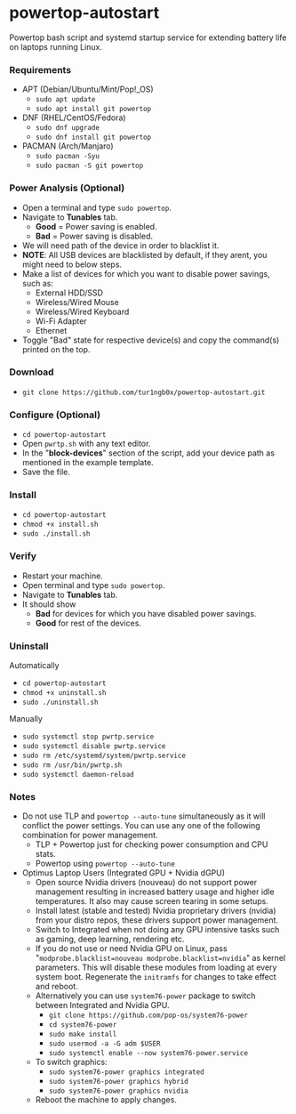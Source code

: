 
# powertop-autostart

Powertop bash script and systemd startup service for extending battery life on laptops running Linux.

### Requirements
* APT (Debian/Ubuntu/Mint/Pop!_OS)
    * `sudo apt update`
    * `sudo apt install git powertop`
* DNF (RHEL/CentOS/Fedora)
    * `sudo dnf upgrade`
    * `sudo dnf install git powertop`
* PACMAN (Arch/Manjaro)
    * `sudo pacman -Syu`
    * `sudo pacman -S git powertop`

### Power Analysis (Optional)
* Open a terminal and type `sudo powertop`.
* Navigate to **Tunables** tab.
    * **Good** = Power saving is enabled.
    * **Bad** = Power saving is disabled.
* We will need path of the device in order to blacklist it.
* **NOTE**: All USB devices are blacklisted by default, if they arent, you might need to below steps.
* Make a list of devices for which you want to disable power savings, such as:
	* External HDD/SSD
    * Wireless/Wired Mouse
    * Wireless/Wired Keyboard
    * Wi-Fi Adapter
    * Ethernet
* Toggle "Bad" state for respective device(s) and copy the command(s) printed on the top.

### Download
* `git clone https://github.com/tur1ngb0x/powertop-autostart.git`

### Configure (Optional)
* `cd powertop-autostart`
* Open `pwrtp.sh` with any text editor.
* In the "**block-devices**" section of the script, add your device path as mentioned in the example template.
* Save the file.

### Install
* `cd powertop-autostart`
* `chmod +x install.sh`
* `sudo ./install.sh`

### Verify
* Restart your machine.
* Open terminal and type `sudo powertop`.
* Navigate to **Tunables** tab.
* It should show
    * **Bad** for devices for which you have disabled power savings.
    * **Good** for rest of the devices.

### Uninstall
Automatically
* `cd powertop-autostart`
* `chmod +x uninstall.sh`
* `sudo ./uninstall.sh`

Manually
* `sudo systemctl stop pwrtp.service`
* `sudo systemctl disable pwrtp.service`
* `sudo rm /etc/systemd/system/pwrtp.service`
* `sudo rm /usr/bin/pwrtp.sh`
* `sudo systemctl daemon-reload`

### Notes
* Do not use TLP and `powertop --auto-tune` simultaneously as it will conflict the power settings. You can use any one of the following combination for power management.
    * TLP + Powertop just for checking power consumption and CPU stats.
    * Powertop using `powertop --auto-tune`
* Optimus Laptop Users (Integrated GPU + Nvidia dGPU)
	* Open source Nvidia drivers (nouveau) do not support power management resulting in increased battery usage and higher idle temperatures. It also may cause screen tearing in some setups.
	* Install latest (stable and tested) Nvidia proprietary drivers (nvidia) from your distro repos, these drivers support power management.
	* Switch to Integrated when not doing any GPU intensive tasks such as gaming, deep learning, rendering etc.
    * If you do not use or need Nvidia GPU on Linux, pass "`modprobe.blacklist=nouveau modprobe.blacklist=nvidia`" as kernel parameters. This will disable these modules from loading at every system boot. Regenerate the `initramfs` for changes to take effect and reboot.
    * Alternatively you can use `system76-power` package to switch between Integrated and Nvidia GPU.
        * `git clone https://github.com/pop-os/system76-power`
        * `cd system76-power`
        * `sudo make install`
        * `sudo usermod -a -G adm $USER`
        * `sudo systemctl enable --now system76-power.service`
    * To switch graphics:
        * `sudo system76-power graphics integrated`
        * `sudo system76-power graphics hybrid`
        * `sudo system76-power graphics nvidia`
    * Reboot the machine to apply changes.
